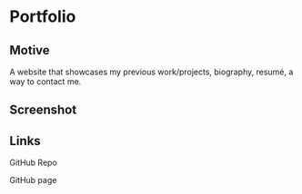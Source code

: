 # Portfolio

## Motive
A website that showcases my previous work/projects, biography, resumé, a way to contact me.

## Screenshot

## Links
GitHub Repo

GitHub page
